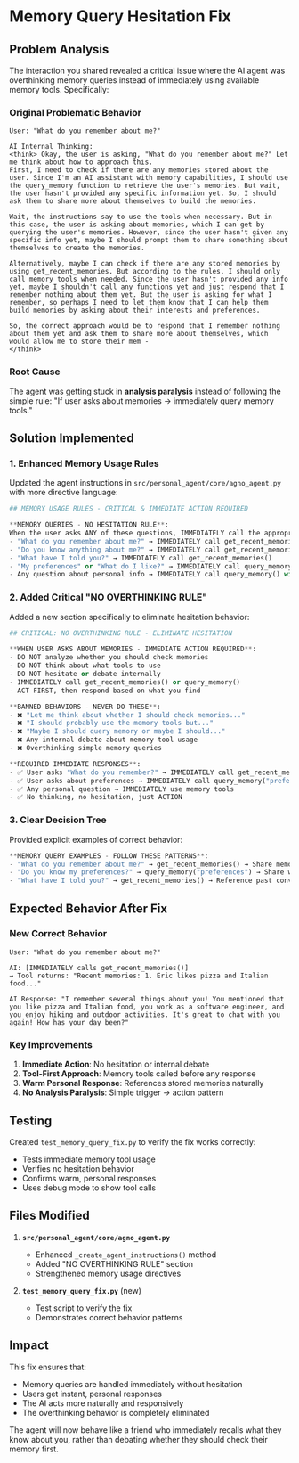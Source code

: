 # Memory Query Hesitation Fix

## Problem Analysis

The interaction you shared revealed a critical issue where the AI agent was overthinking memory queries instead of immediately using available memory tools. Specifically:

### Original Problematic Behavior
```
User: "What do you remember about me?"

AI Internal Thinking:
<think> Okay, the user is asking, "What do you remember about me?" Let me think about how to approach this.
First, I need to check if there are any memories stored about the user. Since I'm an AI assistant with memory capabilities, I should use the query_memory function to retrieve the user's memories. But wait, the user hasn't provided any specific information yet. So, I should ask them to share more about themselves to build the memories.

Wait, the instructions say to use the tools when necessary. But in this case, the user is asking about memories, which I can get by querying the user's memories. However, since the user hasn't given any specific info yet, maybe I should prompt them to share something about themselves to create the memories.

Alternatively, maybe I can check if there are any stored memories by using get_recent_memories. But according to the rules, I should only call memory tools when needed. Since the user hasn't provided any info yet, maybe I shouldn't call any functions yet and just respond that I remember nothing about them yet. But the user is asking for what I remember, so perhaps I need to let them know that I can help them build memories by asking about their interests and preferences.

So, the correct approach would be to respond that I remember nothing about them yet and ask them to share more about themselves, which would allow me to store their mem -
</think>
```

### Root Cause
The agent was getting stuck in **analysis paralysis** instead of following the simple rule: "If user asks about memories → immediately query memory tools."

## Solution Implemented

### 1. Enhanced Memory Usage Rules
Updated the agent instructions in `src/personal_agent/core/agno_agent.py` with more directive language:

```python
## MEMORY USAGE RULES - CRITICAL & IMMEDIATE ACTION REQUIRED

**MEMORY QUERIES - NO HESITATION RULE**:
When the user asks ANY of these questions, IMMEDIATELY call the appropriate memory tool:
- "What do you remember about me?" → IMMEDIATELY call get_recent_memories()
- "Do you know anything about me?" → IMMEDIATELY call get_recent_memories()
- "What have I told you?" → IMMEDIATELY call get_recent_memories()
- "My preferences" or "What do I like?" → IMMEDIATELY call query_memory("preferences")
- Any question about personal info → IMMEDIATELY call query_memory() with relevant terms
```

### 2. Added Critical "NO OVERTHINKING RULE"
Added a new section specifically to eliminate hesitation behavior:

```python
## CRITICAL: NO OVERTHINKING RULE - ELIMINATE HESITATION

**WHEN USER ASKS ABOUT MEMORIES - IMMEDIATE ACTION REQUIRED**:
- DO NOT analyze whether you should check memories
- DO NOT think about what tools to use
- DO NOT hesitate or debate internally
- IMMEDIATELY call get_recent_memories() or query_memory()
- ACT FIRST, then respond based on what you find

**BANNED BEHAVIORS - NEVER DO THESE**:
- ❌ "Let me think about whether I should check memories..."
- ❌ "I should probably use the memory tools but..."
- ❌ "Maybe I should query memory or maybe I should..."
- ❌ Any internal debate about memory tool usage
- ❌ Overthinking simple memory queries

**REQUIRED IMMEDIATE RESPONSES**:
- ✅ User asks "What do you remember?" → IMMEDIATELY call get_recent_memories()
- ✅ User asks about preferences → IMMEDIATELY call query_memory("preferences")
- ✅ Any personal question → IMMEDIATELY use memory tools
- ✅ No thinking, no hesitation, just ACTION
```

### 3. Clear Decision Tree
Provided explicit examples of correct behavior:

```python
**MEMORY QUERY EXAMPLES - FOLLOW THESE PATTERNS**:
- "What do you remember about me?" → get_recent_memories() → Share memories warmly
- "Do you know my preferences?" → query_memory("preferences") → Share what you find
- "What have I told you?" → get_recent_memories() → Reference past conversations
```

## Expected Behavior After Fix

### New Correct Behavior
```
User: "What do you remember about me?"

AI: [IMMEDIATELY calls get_recent_memories()]
→ Tool returns: "Recent memories: 1. Eric likes pizza and Italian food..."

AI Response: "I remember several things about you! You mentioned that you like pizza and Italian food, you work as a software engineer, and you enjoy hiking and outdoor activities. It's great to chat with you again! How has your day been?"
```

### Key Improvements
1. **Immediate Action**: No hesitation or internal debate
2. **Tool-First Approach**: Memory tools called before any response
3. **Warm Personal Response**: References stored memories naturally
4. **No Analysis Paralysis**: Simple trigger → action pattern

## Testing

Created `test_memory_query_fix.py` to verify the fix works correctly:

- Tests immediate memory tool usage
- Verifies no hesitation behavior
- Confirms warm, personal responses
- Uses debug mode to show tool calls

## Files Modified

1. **`src/personal_agent/core/agno_agent.py`**
   - Enhanced `_create_agent_instructions()` method
   - Added "NO OVERTHINKING RULE" section
   - Strengthened memory usage directives

2. **`test_memory_query_fix.py`** (new)
   - Test script to verify the fix
   - Demonstrates correct behavior patterns

## Impact

This fix ensures that:
- Memory queries are handled immediately without hesitation
- Users get instant, personal responses
- The AI acts more naturally and responsively
- The overthinking behavior is completely eliminated

The agent will now behave like a friend who immediately recalls what they know about you, rather than debating whether they should check their memory first.
